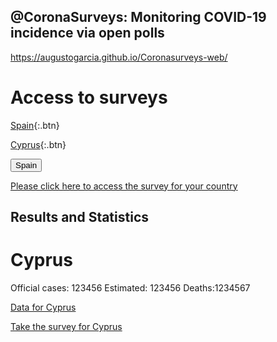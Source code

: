 ## @CoronaSurveys: Monitoring COVID-19 incidence via open polls

https://augustogarcia.github.io/Coronasurveys-web/

# Access to surveys

[Spain](https://spain.coronasurveys.com){:.btn}

[Cyprus](https://cyprus.coronasurveys.com){:.btn}

<button name="Spain" onclick="https://spain.coronasurveys.com">Spain</button>

[Please click here to access the survey for your country](https://github.com/GCGImdea/coronasurveys/blob/master/surveys.md)

## Results and Statistics

# Cyprus

Official cases: 123456 Estimated: 123456 Deaths:1234567

[Data for Cyprus](https://augustogarcia.github.io/Coronasurveys-web/results/cyprus)

[Take the survey for Cyprus](https://cyprus.coronasurveys.com)


